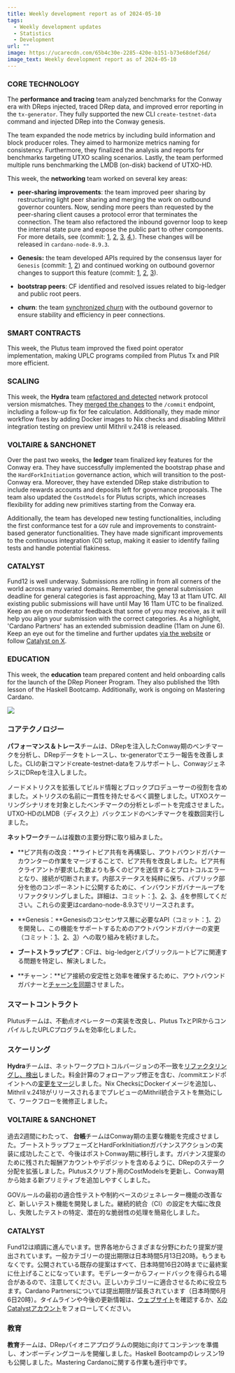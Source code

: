 ```yaml
---
title: Weekly development report as of 2024-05-10
tags:
  - Weekly development updates
  - Statistics
  - Development
url: ""
image: https://ucarecdn.com/65b4c30e-2285-420e-b151-b73e68def26d/
image_text: Weekly development report as of 2024-05-10
---
```


### CORE TECHNOLOGY

The **performance and tracing** team analyzed benchmarks for the Conway era with DReps injected, traced DRep data, and improved error reporting in the `tx-generator`. They fully supported the new CLI `create-testnet-data` command and injected DRep into the Conway genesis. 

The team expanded the node metrics by including build information and block producer roles. They aimed to harmonize metrics naming for consistency. Furthermore, they finalized the analysis and reports for benchmarks targeting UTXO scaling scenarios. Lastly, the team performed multiple runs benchmarking the LMDB (on-disk) backend of UTXO-HD.

This week, the **networking** team worked on several key areas:

*   **peer-sharing improvements**: the team improved peer sharing by restructuring light peer sharing and merging the work on outbound governor counters. Now, sending more peers than requested by the peer-sharing client causes a protocol error that terminates the connection. The team also refactored the inbound governor loop to keep the internal state pure and expose the public part to other components. For more details, see (commit: [1](https://github.com/IntersectMBO/ouroboros-network/pull/4869), [2](https://github.com/IntersectMBO/ouroboros-network/issues/4845), [3](https://github.com/IntersectMBO/ouroboros-network/pull/4861), [4](https://github.com/IntersectMBO/ouroboros-network/pull/4871),). These changes will be released in `cardano-node-8.9.3`.
    
*   **Genesis:** the team developed APIs required by the consensus layer for `Genesis` (commit: [1](https://github.com/IntersectMBO/ouroboros-network/issues/4815), [2](https://github.com/IntersectMBO/ouroboros-network/issues/4846)) and continued working on outbound governor changes to support this feature (commit: [1](https://github.com/IntersectMBO/ouroboros-network/pull/3396), [2](https://github.com/IntersectMBO/ouroboros-network/pull/4813), [3](https://github.com/IntersectMBO/ouroboros-network/pull/4849)).
    
*   **bootstrap peers**: CF identified and resolved issues related to big-ledger and public root peers.
    
*   **churn**: the team [synchronized churn](https://github.com/IntersectMBO/ouroboros-network/issues/4617) with the outbound governor to ensure stability and efficiency in peer connections.
    

### SMART CONTRACTS

This week, the Plutus team improved the fixed point operator implementation, making UPLC programs compiled from Plutus Tx and PIR more efficient.

### SCALING

This week, the **Hydra** team [refactored and detected](https://github.com/input-output-hk/hydra/pull/1381) network protocol version mismatches. They [merged the changes](https://github.com/input-output-hk/hydra/issues/1350) to the `/commit` endpoint, including a follow-up fix for fee calculation. Additionally, they made minor workflow fixes by adding Docker images to Nix checks and disabling Mithril integration testing on preview until Mithril v.2418 is released.

### VOLTAIRE & SANCHONET

Over the past two weeks, the **ledger** team finalized key features for the Conway era. They have successfully implemented the bootstrap phase and the `HardForkInitiation` governance action, which will transition to the post-Conway era. Moreover, they have extended DRep stake distribution to include rewards accounts and deposits left for governance proposals. The team also updated the `CostModels` for Plutus scripts, which increases flexibility for adding new primitives starting from the Conway era.

Additionally, the team has developed new testing functionalities, including the first conformance test for a `GOV` rule and improvements to constraint-based generator functionalities. They have made significant improvements to the continuous integration (CI) setup, making it easier to identify failing tests and handle potential flakiness.

### CATALYST

Fund12 is well underway. Submissions are rolling in from all corners of the world across many varied domains. Remember, the general submission deadline for general categories is fast approaching, May 13 at 11am UTC. All existing public submissions will have until May 16 11am UTC to be finalized. Keep an eye on moderator feedback that some of you may receive, as it will help you align your submission with the correct categories. As a highlight, 'Cardano Partners' has an extended submission deadline (11am on June 6). Keep an eye out for the timeline and further updates [via the website](https://projectcatalyst.io/funds/12) or follow [Catalyst on X](https://twitter.com/Catalyst_onX). 

### EDUCATION

This week, the **education** team prepared content and held onboarding calls for the launch of the DRep Pioneer Program. They also published the 19th lesson of the Haskell Bootcamp. Additionally, work is ongoing on Mastering Cardano.  
  
![](https://ucarecdn.com/cac5f702-7da3-4f09-9e47-afeb7546b969/-/preview/-/format/auto/-/quality/smart/)

### コアテクノロジー

**パフォーマンス＆トレース**チームは、DRepを注入したConway期のベンチマークを分析し、DRepデータをトレースし、tx-generatorでエラー報告を改善しました。CLIの新コマンドcreate-testnet-dataをフルサポートし、ConwayジェネシスにDRepを注入しました。 

ノードメトリクスを拡張してビルド情報とブロックプロデューサーの役割を含めました。メトリクスの名前に一貫性を持たせるべく調整しました。UTXOスケーリングシナリオを対象としたベンチマークの分析とレポートを完成させました。UTXO-HDのLMDB（ディスク上）バックエンドのベンチマークを複数回実行しました。

**ネットワーク**チームは複数の主要分野に取り組みました。

*   **ピア共有の改良：**ライトピア共有を再構築し、アウトバウンドガバナーカウンターの作業をマージすることで、ピア共有を改良しました。ピア共有クライアントが要求した数よりも多くのピアを送信するとプロトコルエラーとなり、接続が切断されます。内部ステータスを純粋に保ち、パブリック部分を他のコンポーネントに公開するために、インバウンドガバナーループをリファクタリングしました。詳細は、コミット：[1](https://github.com/IntersectMBO/ouroboros-network/pull/4869)、[2](https://github.com/IntersectMBO/ouroboros-network/issues/4845)、[3](https://github.com/IntersectMBO/ouroboros-network/pull/4861)、[4](https://github.com/IntersectMBO/ouroboros-network/pull/4871)を参照してください。これらの変更はcardano-node-8.9.3でリリースされます。
    
*   **Genesis：**Genesisのコンセンサス層に必要なAPI（コミット：[1](https://github.com/IntersectMBO/ouroboros-network/issues/4815)、[2](https://github.com/IntersectMBO/ouroboros-network/issues/4846)）を開発し、この機能をサポートするためのアウトバウンドガバナーの変更（コミット：[1](https://github.com/IntersectMBO/ouroboros-network/pull/3396)、[2](https://github.com/IntersectMBO/ouroboros-network/pull/4813)、[3](https://github.com/IntersectMBO/ouroboros-network/pull/4849)）への取り組みを続けました。
    
*   **ブートストラップピア**：CFは、big-ledgerとパブリックルートピアに関連する問題を特定し、解決しました。
    
*   **チャーン：**ピア接続の安定性と効率を確保するために、アウトバウンドガバナーと[チャーンを同期](https://github.com/IntersectMBO/ouroboros-network/issues/4617)させました。  
    

### スマートコントラクト

Plutusチームは、不動点オペレーターの実装を改良し、Plutus TxとPIRからコンパイルしたUPLCプログラムを効率化しました。

### スケーリング

**Hydra**チームは、ネットワークプロトコルバージョンの不一致を[リファクタリングし、検出](https://github.com/input-output-hk/hydra/pull/1381)しました。料金計算のフォローアップ修正を含む、/commitエンドポイントへの[変更をマージ](https://github.com/input-output-hk/hydra/issues/1350)しました。Nix ChecksにDockerイメージを追加し、Mithril v.2418がリリースされるまでプレビューのMithril統合テストを無効にして、ワークフローを微修正しました。

### VOLTAIRE & SANCHONET

過去2週間にわたって、 **台帳**チームはConway期の主要な機能を完成させました。ブートストラップフェーズとHardForkInitiationガバナンスアクションの実装に成功したことで、今後はポストConway期に移行します。ガバナンス提案のために残された報酬アカウントやデポジットを含めるように、DRepのステーク分配を拡張しました。Plutusスクリプト用のCostModelsを更新し、Conway期から始まる新プリミティブを追加しやすくしました。

GOVルールの最初の適合性テストや制約ベースのジェネレーター機能の改善など、新しいテスト機能を開発しました。継続的統合（CI）の設定を大幅に改良し、失敗したテストの特定、潜在的な脆弱性の処理を簡易化しました。

### CATALYST

Fund12は順調に進んでいます。世界各地からさまざまな分野にわたり提案が提出されています。一般カテゴリーの提出期限は日本時間5月13日20時。もうまもなくです。公開されている既存の提案はすべて、日本時間16日20時までに最終案に仕上げることになっています。モデレーターからフィードバックを得られる場合があるので、注意してください。正しいカテゴリーに適合させるために役立ちます。Cardano Partnersについては提出期限が延長されています（日本時間6月6日20時）。タイムラインや今後の更新情報は、[ウェブサイト](https://projectcatalyst.io/funds/12)を確認するか、[XのCatalystアカウント](https://twitter.com/Catalyst_onX)をフォローしてください。 

### 教育

**教育**チームは、DRepパイオニアプログラムの開始に向けてコンテンツを準備し、オンボーディングコールを開催しました。Haskell Bootcampのレッスン19も公開しました。Mastering Cardanoに関する作業も進行中です。
